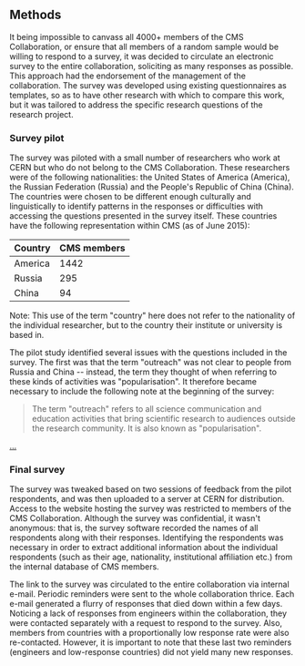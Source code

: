 ## Methods

It being impossible to canvass all 4000+ members of the CMS Collaboration, or ensure that all members of a random sample would be willing to respond to a survey, it was decided to circulate an electronic survey to the entire collaboration, soliciting as many responses as possible.
This approach had the endorsement of the management of the collaboration.
The survey was developed using existing questionnaires as templates, so as to have other research with which to compare this work, but it was tailored to address the specific research questions of the research project.

### Survey pilot

The survey was piloted with a small number of researchers who work at CERN but who do not belong to the CMS Collaboration.
These researchers were of the following nationalities: the United States of America (America), the Russian Federation (Russia) and the People's Republic of China (China).
The countries were chosen to be different enough culturally and linguistically to identify patterns in the responses or difficulties with accessing the questions presented in the survey itself.
These countries have the following representation within CMS (as of June 2015):

|Country|CMS members|
|:---|:---|
|America|1442|
|Russia|295|
|China|94|

Note: This use of the term "country" here does not refer to the nationality of the individual researcher, but to the country their institute or university is based in.

The pilot study identified several issues with the questions included in the survey.
The first was that the term "outreach" was not clear to people from Russia and China -- instead, the term they thought of when referring to these kinds of activities was "popularisation".
It therefore became necessary to include the following note at the beginning of the survey:

> The term "outreach" refers to all science communication and education activities that bring scientific research to audiences outside the research community. It is also known as "popularisation".

[…](#TODO:)

### Final survey

The survey was tweaked based on two sessions of feedback from the pilot respondents, and was then uploaded to a server at CERN for distribution.
Access to the website hosting the survey was restricted to members of the CMS Collaboration.
Although the survey was confidential, it wasn't anonymous: that is, the survey software recorded the names of all respondents along with their responses.
Identifying the respondents was necessary in order to extract additional information about the individual respondents (such as their age, nationality, institutional affiliation etc.) from the internal database of CMS members.

The link to the survey was circulated to the entire collaboration via internal e-mail.
Periodic reminders were sent to the whole collaboration thrice.
Each e-mail generated a flurry of responses that died down within a few days.
Noticing a lack of responses from engineers within the collaboration, they were contacted separately with a request to respond to the survey.
Also, members from countries with a proportionally low response rate were also re-contacted.
However, it is important to note that these last two reminders (engineers and low-response countries) did not yield many new responses.
